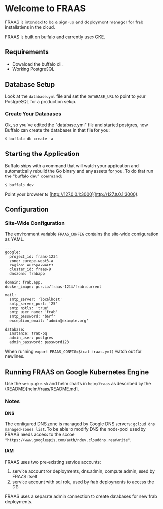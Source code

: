 # Welcome to FRAAS

FRAAS is intended to be a sign-up and deployment manager for frab installations in the cloud.

FRAAS is built on buffalo and currently uses GKE.

## Requirements

* Download the buffalo cli.
* Working PostgreSQL

## Database Setup

Look at the `database.yml` file and set the `DATABASE_URL` to point to your PostgreSQL for a production setup.

### Create Your Databases

Ok, so you've edited the "database.yml" file and started postgres, now Buffalo can create the databases in that file for you:

	$ buffalo db create -a

## Starting the Application

Buffalo ships with a command that will watch your application and automatically rebuild the Go binary and any assets for you. To do that run the "buffalo dev" command:

	$ buffalo dev

Point your browser to [http://127.0.0.1:3000](http://127.0.0.1:3000).

## Configuration

### Site-Wide Configuration

The environment variable `FRAAS_CONFIG` contains the site-wide configuration as YAML.

```
---
google:
  project_id: fraas-1234
  zone: europe-west3-a
  region: europe-west3
  cluster_id: fraas-9
  dnszone: frabapp

domain: frab.app.
docker_image: gcr.io/fraas-1234/frab:current

mail:
  smtp_server: 'localhost'
  smtp_server_port: '25'
  smtp_notls: 'true'
  smtp_user_name: 'frab'
  smtp_password: 'barf'
  exception_email: 'admin@example.org'

database:
  instance: frab-pq
  admin_user: postgres
  admin_password: password123
```

When running `export FRAAS_CONFIG=$(cat fraas.yml)` watch out for newlines.

## Running FRAAS on Google Kubernetes Engine

Use the `setup-gke.sh` and helm charts in `helm/fraas` as described by the (README)[helm/fraas/README.md].

### Notes

#### DNS

The configured DNS zone is managed by Google DNS servers: `gcloud dns managed-zones list`.
To be able to modify DNS the node-pool used by FRAAS needs access to the scope `"https://www.googleapis.com/auth/ndev.clouddns.readwrite"`.

#### IAM

FRAAS uses two pre-existing service accounts:

1. service account for deployments, dns.admin, compute.admin, used by FRAAS itself
1. service account with sql role, used by frab deployments to access the DB

FRAAS uses a separate admin connection to create databases for new frab deployments.
